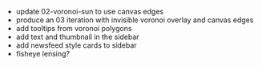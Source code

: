+ update 02-voronoi-sun to use canvas edges
+ produce an 03 iteration with invisible voronoi overlay and canvas edges
+ add tooltips from voronoi polygons
+ add text and thumbnail in the sidebar
+ add newsfeed style cards to sidebar
+ fisheye lensing?
